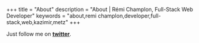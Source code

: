 +++
title = "About"
description = "About | Rémi Champlon, Full-Stack Web Developer"
keywords = "about,remi champlon,developer,full-stack,web,kazimir,metz"
+++

Just follow me on **[twitter](https://twitter.com/Kazimir42_)**.
